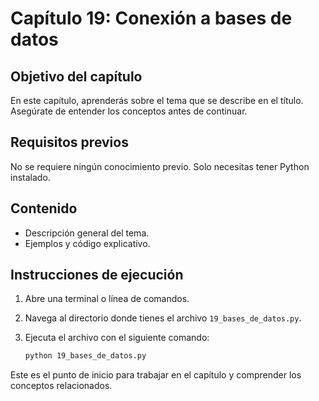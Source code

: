 # Capítulo 19: Conexión a bases de datos

## Objetivo del capítulo
En este capítulo, aprenderás sobre el tema que se describe en el título. Asegúrate de entender los conceptos antes de continuar.

## Requisitos previos
No se requiere ningún conocimiento previo. Solo necesitas tener Python instalado.

## Contenido
- Descripción general del tema.
- Ejemplos y código explicativo.

## Instrucciones de ejecución
1. Abre una terminal o línea de comandos.
2. Navega al directorio donde tienes el archivo `19_bases_de_datos.py`.
3. Ejecuta el archivo con el siguiente comando:

   ```bash
   python 19_bases_de_datos.py
   ```

Este es el punto de inicio para trabajar en el capítulo y comprender los conceptos relacionados.
